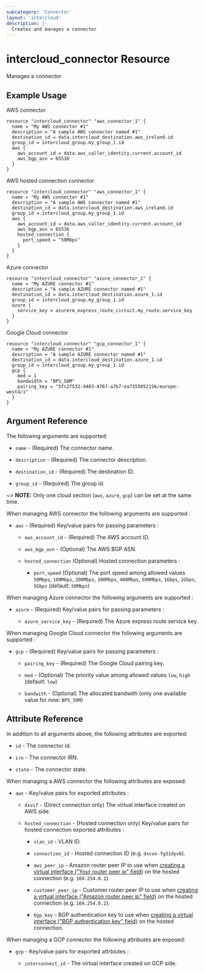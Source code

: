 ```yaml
---
subcategory: 'Connector'
layout: 'intercloud'
description: |-
  Creates and manages a connector
---
```


# intercloud_connector Resource

Manages a connector

## Example Usage

AWS connector

```hcl
resource "intercloud_connector" "aws_connector_1" {
  name = "My AWS connector #1"
  description = "A sample AWS connector named #1"
  destination_id = data.intercloud_destination.aws_ireland.id
  group_id = intercloud_group.my_group_1.id
  aws {
    aws_account_id = data.aws_caller_identity.current.account_id
    aws_bgp_asn = 65536
  }
}
```

AWS hosted connection connector

```hcl
resource "intercloud_connector" "aws_connector_1" {
  name = "My AWS connector #1"
  description = "A sample AWS connector named #1"
  destination_id = data.intercloud_destination.aws_ireland.id
  group_id = intercloud_group.my_group_1.id
  aws {
    aws_account_id = data.aws_caller_identity.current.account_id
    aws_bgp_asn = 65536
    hosted_connection {
      port_speed = "50Mbps"
    }
  }
}
```

Azure connector

```hcl
resource "intercloud_connector" "azure_connector_1" {
  name = "My AZURE connector #1"
  description = "A sample AZURE connector named #1"
  destination_id = data.intercloud_destination.azure_1.id
  group_id = intercloud_group.my_group_1.id
  azure {
    service_key = azurerm_express_route_circuit.my_route.service_key
  }
}
```

Google Cloud connector

```hcl
resource "intercloud_connector" "gcp_connector_1" {
  name = "My AZURE connector #1"
  description = "A sample AZURE connector named #1"
  destination_id = data.intercloud_destination.azure_1.id
  group_id = intercloud_group.my_group_1.id
  gcp {
    med = 1
    bandwidth = "BPS_50M"
    pairing_key = "5fc2f532-4483-4767-a7b7-ea7355052156/europe-west4/1"
  }
}
```

## Argument Reference

The following arguments are supported:

- `name` - (Required) The connector name.

- `description` - (Required) The connector description.

- `destination_id` - (Required) The destination ID.

- `group_id` - (Required) The group id.

~> **NOTE:** Only one cloud section (`aws`, `azure`, `gcp`) can be set at the
same time.

When managing AWS connector the following arguments are supported :

- `aws` - (Required) Key/value pairs for passing parameters :

  - `aws_account_id` - (Required) The AWS account ID.

  - `aws_bgp_asn` - (Optional) The AWS BGP ASN.

  - `hosted_connection` (Optional) Hosted connection parameters :
  
    - `port_speed` (Optional) The port speed among allowed values `50Mbps`,
    `100Mbps`, `200Mbps`, `300Mbps`, `400Mbps`, `500Mbps`, `1Gbps`, `2Gbps`,
    `5Gbps` (default: `50Mbps`)

When managing Azure connector the following arguments are supported :

- `azure` - (Required) Key/value pairs for passing parameters :

  - `azure_service_key` - (Required) The Azure express route service key.

When managing Google Cloud connector the following arguments are supported :

- `gcp` - (Required) Key/value pairs for passing parameters :

  - `pairing_key` - (Required) The Google Cloud pairing key.

  - `med` - (Optional) The priority value among allowed values `low`, `high`
  (default: `low`)

  - `bandwith` - (Optional) The allocated bandwith (only one available value
  for now: `BPS_50M`)

## Attribute Reference

In addition to all arguments above, the following attributes are exported:

- `id` - The connector id.

- `irn` - The connector IRN.

- `state` - The connector state.

When managing a AWS connector the following attributes are exposed:

- `aws` - Key/value pairs for exported attributes :

  - `dxvif` - (Direct connection only) The virtual interface created
  on AWS side.

  - `hosted_connection` - (Hosted connection only) Key/value pairs for
  hosted connection exported attributes :

    - `vlan_id` - VLAN ID.

    - `connection_id` - Hosted connection ID (e.g. `dxcon-fg31dyv6`).

    - `aws_peer_ip` - Amazon router peer IP to use when [creating a virtual interface ("Your router peer ip" field)](https://docs.aws.amazon.com/directconnect/latest/UserGuide/create-vif.html) on the hosted connection (e.g. `169.254.0.1`)

    - `customer_peer_ip` - Customer router peer IP to use when [creating a virtual interface ("Amazon router peer ip" field)](https://docs.aws.amazon.com/directconnect/latest/UserGuide/create-vif.html) on the hosted connection (e.g. `169.254.0.2`).

    - `bgp_key` - BGP authentication key to use when [creating a virtual interface ("BGP authentication key" field)](https://docs.aws.amazon.com/directconnect/latest/UserGuide/create-vif.html) on the hosted connection.

When managing a GCP connector the following attributes are exposed:

- `gcp` - Key/value pairs for exported attrbiutes :

  - `interconnect_id` - The virtual interface created on GCP side.

